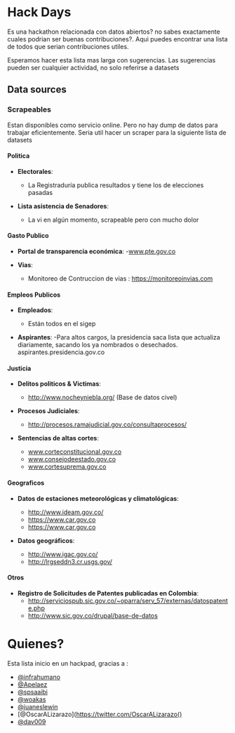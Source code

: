 # Hack Days

Es una hackathon relacionada con datos abiertos? no sabes exactamente cuales podrian ser buenas contribuciones?.
Aqui puedes encontrar una lista de todos que serian contribuciones utiles.

Esperamos hacer esta lista mas larga con sugerencias. Las sugerencias pueden ser cualquier actividad, no solo referirse a datasets

 ## Data sources


 ### Scrapeables

 Estan disponibles como servicio online. Pero no hay dump de datos para trabajar eficientemente. 
 Seria util hacer un scraper para la siguiente lista de datasets


 #### Politica

 - **Electorales**: 
 	- La Registraduría publica resultados y tiene los de elecciones pasadas

 - **Lista asistencia de Senadores**:
 	- La vi en algún momento, scrapeable pero con mucho dolor

 #### Gasto Publico
 - **Portal de transparencia económica**: 
 	-www.pte.gov.co

 - **Vias**: 
 	- Monitoreo de Contruccion de vias : https://monitoreoinvias.com

 #### Empleos Publicos

 - **Empleados**: 
 	- Están todos en el sigep

 - **Aspirantes**: 
 	-Para altos cargos, la presidencia saca lista que actualiza diariamente, sacando los ya nombrados o desechados. aspirantes.presidencia.gov.co

 #### Justicia

 - **Delitos politicos & Victimas**: 
 	- http://www.nocheyniebla.org/  (Base de datos civel)

 - **Procesos Judiciales**: 
 	- http://procesos.ramajudicial.gov.co/consultaprocesos/

 - **Sentencias de altas cortes**: 
	- www.corteconstitucional.gov.co
	- www.consejodeestado.gov.co
	- www.cortesuprema.gov.co

 #### Geograficos
 - **Datos de estaciones meteorológicas y climatológicas**: 
 	- http://www.ideam.gov.co/
 	- https://www.car.gov.co
 	- https://www.car.gov.co

 - **Datos geográficos**:
 	- http://www.igac.gov.co/
 	- http://lrgseddn3.cr.usgs.gov/


 #### Otros
  - **Registro de Solicitudes de Patentes  publicadas en Colombia**: 
  	- http://serviciospub.sic.gov.co/~oparra/serv_57/externas/datospatente.php
  	- http://www.sic.gov.co/drupal/base-de-datos

# Quienes?

Esta lista inicio en un hackpad, gracias a :

 - [@infrahumano](https://twitter.com/infrahumano)
 - [@Apelaez](https://twitter.com/Apelaez)
 - [@spsaaibi](https://twitter.com/spsaaibi)
 - [@woakas](https://twitter.com/woakas)
 - [@juaneslewin](https://twitter.com/juaneslewin)
 - [@OscarALizarazo](https://twitter.com/OscarALizarazo()
 - [@dav009]( https://twitter.com/OscarALizarazo)
